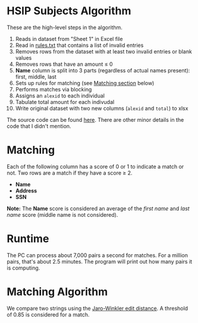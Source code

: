 # HSIP Subjects Algorithm
These are the high-level steps in the algorithm.

1. Reads in dataset from "Sheet 1" in Excel file
2. Read in [rules.txt](#rules.txt) that contains a list of invalid entries
3. Removes rows from the dataset with at least two invalid entries or blank values
4. Removes rows that have an amount ≤ 0
5. **Name** column is split into 3 parts (regardless of actual names present): first, middle, last
5. Sets up rules for matching (see [Matching section](#Matching) below)
6. Performs matches via blocking
7. Assigns an `alexid` to each individual
8. Tabulate total amount for each indivudal
9. Write original dataset with two new columns (`alexid` and `total`) to xlsx

The source code can be found [here](#exploratory.py). There are other minor details in the code that I didn't mention. 

# Matching
Each of the following column has a score of 0 or 1 to indicate a match or not. Two rows are a match if they have a score ≥ 2.
- **Name**
- **Address**
- **SSN**

**Note:** The **Name** score is considered an average of the *first name* and *last name* score (middle name is not considered).

# Runtime
The PC can process about 7,000 pairs a second for matches. For a million pairs, that's about 2.5 minutes. The program will print out how many pairs it is computing.

# Matching Algorithm
We compare two strings using the [Jaro-Winkler edit distance](https://en.wikipedia.org/wiki/Jaro%E2%80%93Winkler_distance). A threshold of 0.85 is considered for a match.
